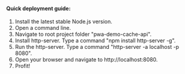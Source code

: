 #### Quick deployment guide:

1. Install the latest stable Node.js version.
2. Open a command line.
3. Navigate to root project folder "pwa-demo-cache-api".
6. Install http-server. Type a command "npm install http-server -g".
8. Run the http-server. Type a command "http-server -a localhost -p 8080".
9. Open your browser and navigate to http://localhost:8080.
10. Profit!

